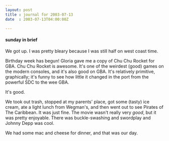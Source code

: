 ```yaml
---
layout: post
title : journal for 2003-07-13
date  : 2003-07-13T04:00:00Z

---
```

<h4>sunday in brief</h4>We got up.  I was pretty bleary because I was still half on west coast time.

Birthday week has begun!  Gloria gave me a copy of Chu Chu Rocket for GBA.  Chu Chu Rocket is awesome.  It's one of the weirdest (good) games on the modern consoles, and it's also good on GBA.  It's relatively primitive, graphically; it's funny to see how little it changed in the port from the powerful SDC to the wee GBA.

It's good.

We took out trash, stopped at my parents' place, got some (tasty) ice cream, ate a light lunch from Wegman's, and then went out to see Pirates of The Caribbean.  It was just fine.  The movie wasn't really very <em>good</em>, but it was pretty enjoyable.  There was buckle-swashing and swordplay and Johnny Depp was cool.

We had some mac and cheese for dinner, and that was our day.

